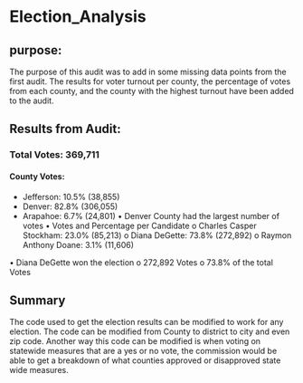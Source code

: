 # Election_Analysis
## purpose:
The purpose of this audit was to add in some missing data points from the first audit. The results for voter turnout per county, the percentage of votes from each county, and the county with the highest turnout have been added to the audit.

## Results from Audit:
### Total Votes: 369,711
#### County Votes:
* Jefferson: 10.5% (38,855)
* Denver: 82.8% (306,055)
* Arapahoe: 6.7% (24,801)
•	Denver County had the largest number of votes
•	Votes and Percentage per Candidate
o	Charles Casper Stockham: 23.0% (85,213)
o	Diana DeGette: 73.8% (272,892)
o	Raymon Anthony Doane: 3.1% (11,606)

•	Diana DeGette won the election
o	272,892 Votes
o	73.8% of the total Votes

## Summary
The code used to get the election results can be modified to work for any election. The code can be modified from County to district to city and even zip code. Another way this code can be modified is when voting on statewide measures that are a yes or no vote, the commission would be able to get a breakdown of what counties approved or disapproved state wide measures.
